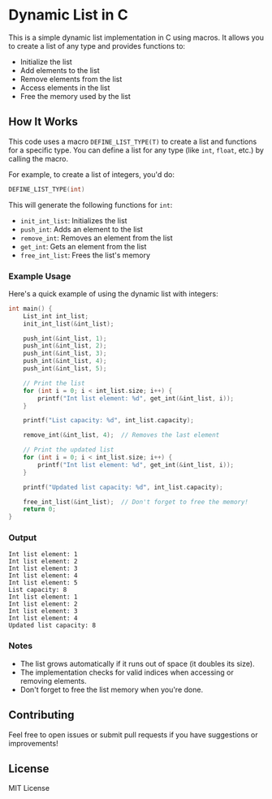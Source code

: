 
# Dynamic List in C

This is a simple dynamic list implementation in C using macros. It allows you to create a list of any type and provides functions to:

- Initialize the list
- Add elements to the list
- Remove elements from the list
- Access elements in the list
- Free the memory used by the list

## How It Works

This code uses a macro `DEFINE_LIST_TYPE(T)` to create a list and functions for a specific type. You can define a list for any type (like `int`, `float`, etc.) by calling the macro.

For example, to create a list of integers, you'd do:

```c
DEFINE_LIST_TYPE(int)
```

This will generate the following functions for `int`:

- `init_int_list`: Initializes the list
- `push_int`: Adds an element to the list
- `remove_int`: Removes an element from the list
- `get_int`: Gets an element from the list
- `free_int_list`: Frees the list's memory

### Example Usage

Here's a quick example of using the dynamic list with integers:

```c
int main() {
    List_int int_list;
    init_int_list(&int_list);

    push_int(&int_list, 1);
    push_int(&int_list, 2);
    push_int(&int_list, 3);
    push_int(&int_list, 4);
    push_int(&int_list, 5);

    // Print the list
    for (int i = 0; i < int_list.size; i++) {
        printf("Int list element: %d", get_int(&int_list, i));
    }

    printf("List capacity: %d", int_list.capacity);

    remove_int(&int_list, 4);  // Removes the last element

    // Print the updated list
    for (int i = 0; i < int_list.size; i++) {
        printf("Int list element: %d", get_int(&int_list, i));
    }

    printf("Updated list capacity: %d", int_list.capacity);

    free_int_list(&int_list);  // Don't forget to free the memory!
    return 0;
}
```

### Output

```
Int list element: 1
Int list element: 2
Int list element: 3
Int list element: 4
Int list element: 5
List capacity: 8
Int list element: 1
Int list element: 2
Int list element: 3
Int list element: 4
Updated list capacity: 8
```

### Notes

- The list grows automatically if it runs out of space (it doubles its size).
- The implementation checks for valid indices when accessing or removing elements.
- Don't forget to free the list memory when you're done.

## Contributing

Feel free to open issues or submit pull requests if you have suggestions or improvements!

## License

MIT License

